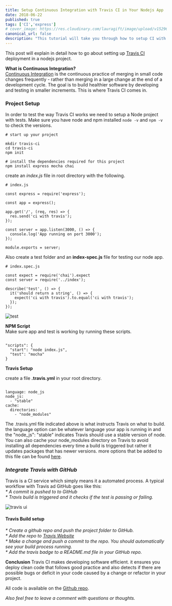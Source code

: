 ```yaml
---
title: Setup Continuous Integration with Travis CI in Your Nodejs App
date: 2018-06-22
published: true
tags: ['CI','express']
# cover_image: https://res.cloudinary.com/lauragift/image/upload/v1529656180/logo-travisci-wide1_lcjhdf.jpg
canonical_url: false
description: "This tutorial will take you through how to setup CI with travis in nodejs app"
---
```


<!-- <iframe title="parler" style="width: 100%; max-height: 115px; border: none;" src='https://api.parler.io/ss/player?url=https%3A%2F%2Fwww.parler.io%2Faudio%2F16923918848%2F0c36c2d676426bcaac9fa74cee12dbd86607a879.59c77039-9f59-4802-896c-22ccfd8feeff.mp3'></iframe> -->

This post will explain in detail how to go about setting up [Travis CI](https://travis-ci.org/) deployment in a nodejs project.

**What is Continuous Integration?**  
[Continuous Integration](https://en.wikipedia.org/wiki/Continuous_integration) is the continuous practice of merging in small code changes frequently - rather than merging in a large change at the end of a development cycle. The goal is to build healthier software by developing and testing in smaller increments. This is where Travis CI comes in.

### Project Setup
In order to test the way Travis CI works we need to setup a Node project with tests.
Make sure you have node and npm installed `node -v` and `npm -v` to check the versions.


```
# start up your project

mkdir travis-ci
cd travis-ci
npm init

# install the dependencies required for this project
npm install express mocha chai
```

create an _index.js_ file  in root directory with the following.

```
# index.js

const express = require('express');

const app = express();

app.get('/', (req, res) => {
  res.send('ci with travis');
});

const server = app.listen(3000, () => {
  console.log('App running on port 3000');
});

module.exports = server;
```

Also create a test folder and an __index-spec.js__ file for testing our node app.

```
# index.spec.js

const expect = require('chai').expect
const server = require('../index');

describe('test', () => {
  it('should return a string', () => {
    expect('ci with travis').to.equal('ci with travis');
  });
});

```
![test](https://res.cloudinary.com/lauragift/image/upload/v1529662546/Screenshot_from_2018-06-22_11-11-40_nyow0d.png)

**NPM Script**  
Make sure app and test is working by running these scripts.
```

"scripts": {
  "start": "node index.js",
  "test": "mocha"
}
```

**Travis Setup**

create a file __.travis.yml__ in your root directory.

```

language: node_js
node_js: 
  - "stable"
cache:
  directories:
    - "node_modules"
```
The .travis.yml file indicated above is what instructs Travis on what to build. the language option can be whatever language your app is running in and the "node_js": "stable" indicates Travis should use a stable version of node. You can also cache your node_modules directory on Travis to avoid installing all dependencies every time a build is triggered but rather it updates packages that has newer versions. more options that be added to this file can be found [here](https://docs.travis-ci.com/user/getting-started/).

### _Integrate Travis with GitHub_

Travis is a CI service which simply means it a automated process. A typical workflow with Travis ad GitHub goes like this:  
_* A commit is pushed to to GitHub_  
_* Travis build is triggered and it checks if the test is passing or failing._

![travis ui](https://res.cloudinary.com/lauragift/image/upload/v1529664742/Screenshot_from_2018-06-22_11-49-48_abjiek.png)

#### Travis Build setup

_* Create a github repo and push the project folder to GitHub._  
_* Add the repo to [Travis Website](https://travis-ci.org/)_  
_* Make a change and push a commit to the repo. You should automatically see your build process running._  
_* Add the travis badge to a README.md file in your GitHub repo._

**Conclusion**
Travis CI makes developing software efficient. it ensures you deploy clean code that follows good practice and also detects if there are possible bugs or deficit in your code caused by a change or refactor in your project.

All code is available on the [Github repo](https://github.com/lauragift21/travis-blog).

_Also feel free to leave a comment with questions or thoughts._